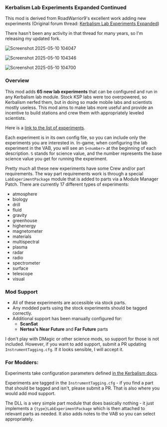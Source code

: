### Kerbalism Lab Experiments Expanded Continued

This mod is derived from RoadWarrior9's excellent work adding new experiments (Original forum thread: [Kerbalism Lab Experiments Expanded](https://forum.kerbalspaceprogram.com/topic/205823-kerbalism-314-kerbalism-lab-experiments-expanded/))

There hasn't been any activity in that thread for many years, so I'm releasing my updated fork.

![Screenshot 2025-05-10 104047](https://github.com/user-attachments/assets/5ae48346-f6ab-4be8-b8d6-329cee7b557e)

![Screenshot 2025-05-10 104346](https://github.com/user-attachments/assets/d96a9deb-5c1e-43e0-8ebe-a608e9639fd0)

![Screenshot 2025-05-10 104700](https://github.com/user-attachments/assets/cac6bcf8-05c0-4db4-b079-f853d2ac31a2)

### Overview

This mod adds **65 new lab experiments** that can be configured and run in any Kerbalism lab module. Stock KSP labs were too overpowered, so Kerbalism nerfed them, but in doing so made mobile labs and scientists mostly useless. This mod aims to make labs more useful and provide an incentive to build stations and crew them with appropriately leveled scientists.

Here is a [link to the list of experiments](https://docs.google.com/spreadsheets/d/11c_Hf4BjlJEgW0vxni9YcIaKGvTLEcg0nvcFTa3ASqg/edit?gid=0#gid=0).

Each experiment is in its own config file, so you can include only the experiments you are interested in. In-game, when configuring the lab experiment in the VAB, you will see an `S<number>` at the beginning of each description. `S` stands for science value, and the number represents the base science value you get for running the experiment.

Pretty much all these new experiments have some Crew and/or part requirements. The way part requirements work is through a special `LabExperimentPackage` module that is added to parts via a Module Manager Patch. There are currently 17 different types of experiments:

- atmosphere
- biology
- drill
- fluid
- gravity
- greenhouse
- highenergy
- magnetometer
- materials
- multispectral
- plasma
- radar
- radio
- spectrometer
- surface
- telescope
- visual

### Mod Support

- All of these experiments are accessible via stock parts.  
- Any modded parts using the stock experiments should be tagged correctly.  
- Additional support has been manually configured for:
  - **ScanSat**
  - **Nertea's Near Future** and **Far Future** parts  

I don't play with DMagic or other science mods, so support for those is not included. However, if you want to add support, submit a PR updating `InstrumentTagging.cfg`. If it looks sensible, I will accept it.

### For Modders: 
Experiments take configuration parameters defined [in the Kerbalism docs](https://github.com/Kerbalism/Kerbalism/wiki/TechGuide-~-PartModules-~-Experiment). 

Experiments are tagged in the `InstrumentTagging.cfg` - if you find a part that should be tagged and isn't, please submit a PR. That is also where you would add mod support.

The DLL is a very simple part module that does basically nothing - it just implements a `{type}LabExperimentPackage` which is then attached to relevant parts as needed. It also adds notes to the VAB so you can select appropriately.


